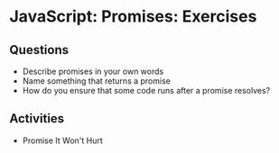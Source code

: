 # JavaScript: Promises: Exercises

## Questions

* Describe promises in your own words
* Name something that returns a promise
* How do you ensure that some code runs after a promise resolves?

## Activities

* Promise It Won't Hurt
